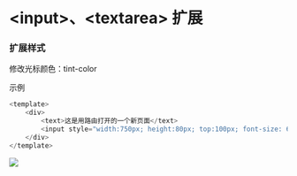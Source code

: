 # &lt;input&gt;、&lt;textarea&gt; 扩展

### 扩展样式

修改光标颜色：tint-color

示例

```js
<template>
    <div>   
        <text>这是用路由打开的一个新页面</text>
        <input style="width:750px; height:80px; top:100px; font-size: 60px; tint-color: red;" type="text" placeholder="Input Text" value=""/>
    </div>
</template>
```

![](https://img.benmu-health.com/gitbook/showInput.gif)

